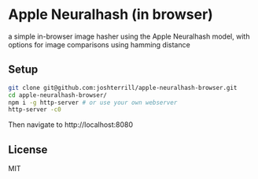 # Apple Neuralhash (in browser)

a simple in-browser image hasher using the Apple Neuralhash model, with options for image comparisons using hamming distance

## Setup

```bash
git clone git@github.com:joshterrill/apple-neuralhash-browser.git
cd apple-neuralhash-browser/
npm i -g http-server # or use your own webserver
http-server -c0
```

Then navigate to http://localhost:8080

## License

MIT